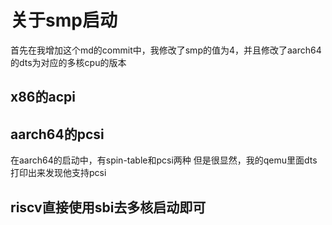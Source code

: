 # 关于smp启动
首先在我增加这个md的commit中，我修改了smp的值为4，并且修改了aarch64的dts为对应的多核cpu的版本

## x86的acpi


## aarch64的pcsi
在aarch64的启动中，有spin-table和pcsi两种
但是很显然，我的qemu里面dts打印出来发现他支持pcsi

## riscv直接使用sbi去多核启动即可
